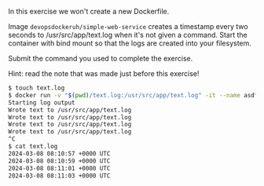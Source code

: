 In this exercise we won't create a new Dockerfile.

Image `devopsdockeruh/simple-web-service` creates a timestamp every two seconds to /usr/src/app/text.log when it's not given a command. Start the container with bind mount so that the logs are created into your filesystem.

Submit the command you used to complete the exercise.

Hint: read the note that was made just before this exercise!

```sh
$ touch text.log
$ docker run -v "$(pwd)/text.log:/usr/src/app/text.log" -it --name asdf devopsdockeruh/simple-web-service
Starting log output
Wrote text to /usr/src/app/text.log
Wrote text to /usr/src/app/text.log
Wrote text to /usr/src/app/text.log
Wrote text to /usr/src/app/text.log
^C
$ cat text.log 
2024-03-08 08:10:57 +0000 UTC
2024-03-08 08:10:59 +0000 UTC
2024-03-08 08:11:01 +0000 UTC
2024-03-08 08:11:03 +0000 UTC
```